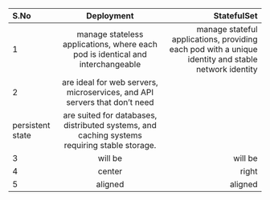 |S.No | Deployment   									       | StatefulSet |
|:----|:----------------------------------------------------------------------------------:|------------:|
| 1   | manage stateless applications, where each pod is identical and interchangeable     |  manage stateful applications, providing each pod with a unique identity and stable 											                                                                                                        network identity        |
| 2   | are ideal for web servers, microservices, and API servers that don’t need 
        persistent state     							           | are suited for databases, distributed systems, and caching systems requiring stable 											     storage.      |
| 3   | will be    									   | will be     |
| 4   | center       									   | right       |
| 5   | aligned    									   | aligned     |
